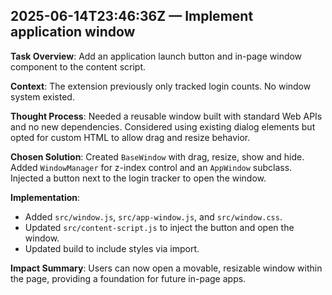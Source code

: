 ## 2025-06-14T23:46:36Z — Implement application window

**Task Overview**:
Add an application launch button and in-page window component to the content script.

**Context**:
The extension previously only tracked login counts. No window system existed.

**Thought Process**:
Needed a reusable window built with standard Web APIs and no new dependencies. Considered using existing dialog elements but opted for custom HTML to allow drag and resize behavior.

**Chosen Solution**:
Created `BaseWindow` with drag, resize, show and hide. Added `WindowManager` for z-index control and an `AppWindow` subclass. Injected a button next to the login tracker to open the window.

**Implementation**:
- Added `src/window.js`, `src/app-window.js`, and `src/window.css`.
- Updated `src/content-script.js` to inject the button and open the window.
- Updated build to include styles via import.

**Impact Summary**:
Users can now open a movable, resizable window within the page, providing a foundation for future in-page apps.
